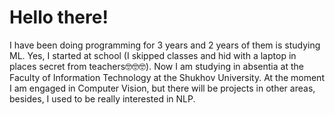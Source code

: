 # Hello there!
I have been doing programming for 3 years and 2 years of them is studying ML. Yes, I started at school (I skipped classes and hid with a laptop in places secret from teachers🤓🤓🤓). Now I am studying in absentia at the Faculty of Information Technology at the Shukhov University. At the moment I am engaged in Computer Vision, but there will be projects in other areas, besides, I used to be really interested in NLP.
